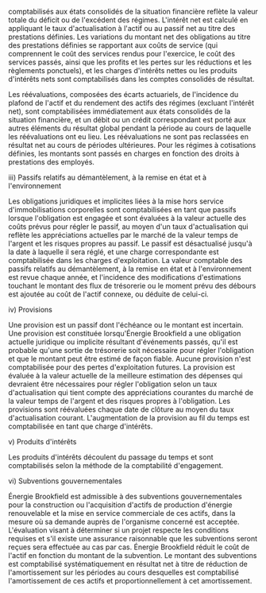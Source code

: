 comptabilisés aux états consolidés de la situation financière reflète la valeur totale du déficit ou de l'excédent des régimes. L'intérêt net est calculé en appliquant le taux d'actualisation à l'actif ou au passif net au titre des prestations définies. Les variations du montant net des obligations au titre des prestations définies se rapportant aux coûts de service (qui comprennent le coût des services rendus pour l'exercice, le coût des services passés, ainsi que les profits et les pertes sur les réductions et les règlements ponctuels), et les charges d'intérêts nettes ou les produits d'intérêts nets sont comptabilisés dans les comptes consolidés de résultat.

Les réévaluations, composées des écarts actuariels, de l'incidence du plafond de l'actif et du rendement des actifs des régimes (excluant l'intérêt net), sont comptabilisées immédiatement aux états consolidés de la situation financière, et un débit ou un crédit correspondant est porté aux autres éléments du résultat global pendant la période au cours de laquelle les réévaluations ont eu lieu. Les réévaluations ne sont pas reclassées en résultat net au cours de périodes ultérieures. Pour les régimes à cotisations définies, les montants sont passés en charges en fonction des droits à prestations des employés.

iii) Passifs relatifs au démantèlement, à la remise en état et à l'environnement

Les obligations juridiques et implicites liées à la mise hors service d'immobilisations corporelles sont comptabilisées en tant que passifs lorsque l'obligation est engagée et sont évaluées à la valeur actuelle des coûts prévus pour régler le passif, au moyen d'un taux d'actualisation qui reflète les appréciations actuelles par le marché de la valeur temps de l'argent et les risques propres au passif. Le passif est désactualisé jusqu'à la date à laquelle il sera réglé, et une charge correspondante est comptabilisée dans les charges d'exploitation. La valeur comptable des passifs relatifs au démantèlement, à la remise en état et à l'environnement est revue chaque année, et l'incidence des modifications d'estimations touchant le montant des flux de trésorerie ou le moment prévu des débours est ajoutée au coût de l'actif connexe, ou déduite de celui-ci.

iv) Provisions

Une provision est un passif dont l'échéance ou le montant est incertain. Une provision est constituée lorsqu'Énergie Brookfield a une obligation actuelle juridique ou implicite résultant d'événements passés, qu'il est probable qu'une sortie de trésorerie soit nécessaire pour régler l'obligation et que le montant peut être estimé de façon fiable. Aucune provision n'est comptabilisée pour des pertes d'exploitation futures. La provision est évaluée à la valeur actuelle de la meilleure estimation des dépenses qui devraient être nécessaires pour régler l'obligation selon un taux d'actualisation qui tient compte des appréciations courantes du marché de la valeur temps de l'argent et des risques propres à l'obligation. Les provisions sont réévaluées chaque date de clôture au moyen du taux d'actualisation courant. L'augmentation de la provision au fil du temps est comptabilisée en tant que charge d'intérêts.

v) Produits d'intérêts

Les produits d'intérêts découlent du passage du temps et sont comptabilisés selon la méthode de la comptabilité d'engagement.

vi) Subventions gouvernementales

Énergie Brookfield est admissible à des subventions gouvernementales pour la construction ou l'acquisition d'actifs de production d'énergie renouvelable et la mise en service commerciale de ces actifs, dans la mesure où sa demande auprès de l'organisme concerné est acceptée. L'évaluation visant à déterminer si un projet respecte les conditions requises et s'il existe une assurance raisonnable que les subventions seront reçues sera effectuée au cas par cas. Énergie Brookfield réduit le coût de l'actif en fonction du montant de la subvention. Le montant des subventions est comptabilisé systématiquement en résultat net à titre de réduction de l'amortissement sur les périodes au cours desquelles est comptabilisé l'amortissement de ces actifs et proportionnellement à cet amortissement.